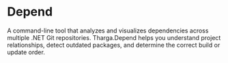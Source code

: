 # Depend
A command-line tool that analyzes and visualizes dependencies across multiple .NET Git repositories. Tharga.Depend helps you understand project relationships, detect outdated packages, and determine the correct build or update order.
